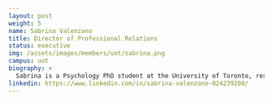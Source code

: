```yaml
---
layout: post
weight: 5
name: Sabrina Valenzano
title: Director of Professional Relations
status: executive
img: /assets/images/members/uot/sabrina.png
campus: uot
biography: >
  Sabrina is a Psychology PhD student at the University of Toronto, researching memory and aging.
linkedin: https://www.linkedin.com/in/sabrina-valenzano-024239208/
---
```

